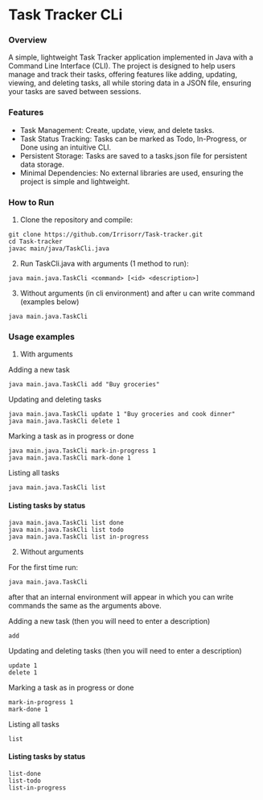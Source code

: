 # Task Tracker CLi

### Overview
A simple, lightweight Task Tracker application implemented in Java with a Command Line Interface (CLI). 
The project is designed to help users manage and track their tasks, offering features like adding, updating, viewing, and deleting tasks, all while storing data in a JSON file, ensuring your tasks are saved between sessions.

### Features

- Task Management: Create, update, view, and delete tasks.
- Task Status Tracking: Tasks can be marked as Todo, In-Progress, or Done using an intuitive CLI.
- Persistent Storage: Tasks are saved to a tasks.json file for persistent data storage.
- Minimal Dependencies: No external libraries are used, ensuring the project is simple and lightweight.

### How to Run

1. Clone the repository and compile:
```
git clone https://github.com/Irrisorr/Task-tracker.git
cd Task-tracker
javac main/java/TaskCli.java
```
2. Run TaskCli.java with arguments (1 method to run):
```
java main.java.TaskCli <command> [<id> <description>]
```
3. Without arguments (in cli environment) and after u can write command (examples below)
```
java main.java.TaskCli
```

### Usage examples

1. With arguments

Adding a new task
```
java main.java.TaskCli add "Buy groceries"
```
Updating and deleting tasks
```
java main.java.TaskCli update 1 "Buy groceries and cook dinner"
java main.java.TaskCli delete 1
```

Marking a task as in progress or done
```
java main.java.TaskCli mark-in-progress 1
java main.java.TaskCli mark-done 1
```

Listing all tasks
```
java main.java.TaskCli list
```

#### Listing tasks by status
```
java main.java.TaskCli list done
java main.java.TaskCli list todo
java main.java.TaskCli list in-progress
```

2. Without arguments

For the first time run:
```
java main.java.TaskCli
```

after that an internal environment will appear in which you can write commands the same as the arguments above.

Adding a new task (then you will need to enter a description)
```
add
```
Updating and deleting tasks (then you will need to enter a description)
```
update 1
delete 1
```

Marking a task as in progress or done
```
mark-in-progress 1
mark-done 1
```

Listing all tasks
```
list
```

#### Listing tasks by status
```
list-done
list-todo
list-in-progress
```

